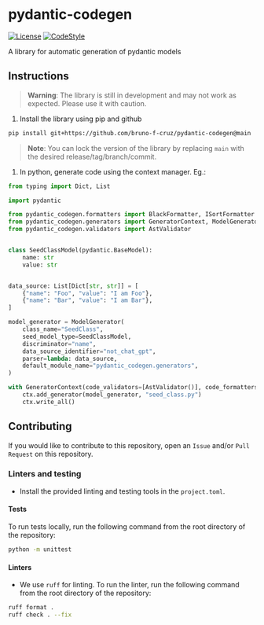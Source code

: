 # pydantic-codegen

[![License](https://img.shields.io/badge/license-MIT-brightgreen)](LICENSE)
[![CodeStyle](https://img.shields.io/endpoint?url=https://raw.githubusercontent.com/astral-sh/ruff/main/assets/badge/v2.json)](https://github.com/astral-sh/ruff)

A library for automatic generation of pydantic models


## Instructions

> **Warning**: The library is still in development and may not work as expected. Please use it with caution.


1. Install the library using pip and github
```bash
pip install git+https://github.com/bruno-f-cruz/pydantic-codegen@main
```

> **Note**: You can lock the version of the library by replacing `main` with the desired release/tag/branch/commit.

1. In python, generate code using the context manager. Eg.:

```python
from typing import Dict, List

import pydantic

from pydantic_codegen.formatters import BlackFormatter, ISortFormatter
from pydantic_codegen.generators import GeneratorContext, ModelGenerator
from pydantic_codegen.validators import AstValidator


class SeedClassModel(pydantic.BaseModel):
    name: str
    value: str


data_source: List[Dict[str, str]] = [
    {"name": "Foo", "value": "I am Foo"},
    {"name": "Bar", "value": "I am Bar"},
]

model_generator = ModelGenerator(
    class_name="SeedClass",
    seed_model_type=SeedClassModel,
    discriminator="name",
    data_source_identifier="not_chat_gpt",
    parser=lambda: data_source,
    default_module_name="pydantic_codegen.generators",
)

with GeneratorContext(code_validators=[AstValidator()], code_formatters=[BlackFormatter(), ISortFormatter()]) as ctx:
    ctx.add_generator(model_generator, "seed_class.py")
    ctx.write_all()
```


## Contributing

If you would like to contribute to this repository, open an `Issue` and/or `Pull Request` on this repository.

### Linters and testing

- Install the provided linting and testing tools in the `project.toml`.

#### Tests

To run tests locally, run the following command from the root directory of the repository:

```bash
python -m unittest
```

#### Linters

- We use `ruff` for linting. To run the linter, run the following command from the root directory of the repository:

```bash
ruff format .
ruff check . --fix
```
